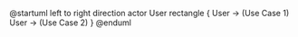 @startuml
left to right direction
actor User
rectangle {
  User -> (Use Case 1)
  User -> (Use Case 2)
}
@enduml
